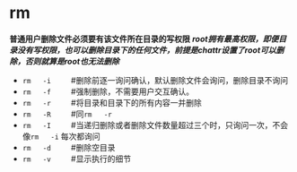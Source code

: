 # rm 
**普通用户删除文件必须要有该文件所在目录的写权限** 
***root拥有最高权限，即便目录没有写权限，也可以删除目录下的任何文件，前提是chattr设置了root可以删除，否则就算是root也无法删除***

- `rm   -i`    &emsp;&emsp; #删除前逐一询问确认，默认删除文件会询问，删除目录不询问
- `rm   -f`    &emsp;&emsp; #强制删除，不需要用户交互确认。
- `rm   -r`    &emsp;&emsp; #将目录和目录下的所有内容一并删除
- `rm   -R`    &emsp;&emsp; #同`rm   -r`
- `rm   -I`    &emsp;&emsp; #当递归删除或者删除文件数量超过三个时，只询问一次，不会像`rm   -i` 每次都询问
- `rm   -d`    &emsp;&emsp; #删除空目录
- `rm   -v`    &emsp;&emsp; #显示执行的细节
